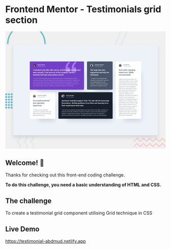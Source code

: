 # Frontend Mentor - Testimonials grid section

![Design preview for the Testimonials grid section coding challenge](./design/desktop-preview.jpg)

## Welcome! 👋

Thanks for checking out this front-end coding challenge.

**To do this challenge, you need a basic understanding of HTML and CSS.**

## The challenge

To create a testimonial grid component utilising Grid technique in CSS

## Live Demo

https://testimonial-abdmud.netlify.app
